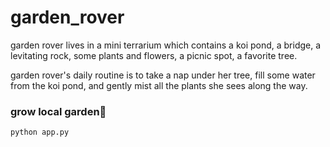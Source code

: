 # garden_rover

garden rover lives in a mini terrarium which contains a koi pond, a bridge, a levitating rock, some plants and flowers, a picnic spot, a favorite tree. 

garden rover's daily routine is to take a nap under her tree, fill some water from the koi pond, and gently mist all the plants she sees along the way. 


### grow local garden🌷
```
python app.py
```
